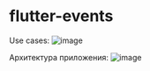 # flutter-events
Use cases:
![image](https://user-images.githubusercontent.com/96896318/180805315-2d016b9f-2c2e-4a9a-be8e-b0ab079e7384.png)


Архитектура приложения:
![image](https://user-images.githubusercontent.com/96896318/180805207-ad58106c-5fe9-47ab-a1c7-fb6d34f915d1.png)
